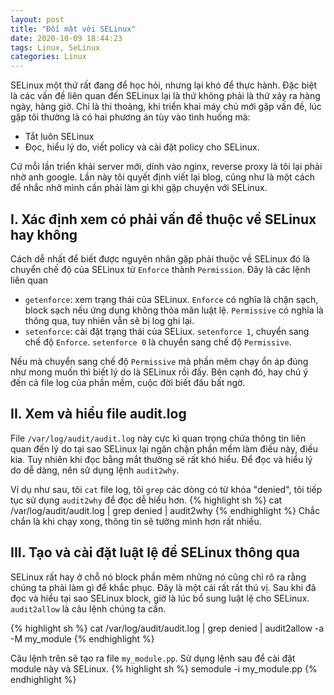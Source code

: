 ```yaml
---
layout: post
title: "Đối mặt với SELinux"
date: 2020-10-09 18:44:23
tags: Linux, SeLinux
categories: Linux
---
```


SELinux một thứ rất đang để học hỏi, nhưng lại khó để thực hành. Đặc biệt là các vấn đề liên quan đến SELinux lại là thứ không phải là thứ xảy ra hàng ngày, hàng giờ.
Chỉ là thi thoảng, khi triển khai máy chủ mới gặp vấn đề, lúc gặp tôi thường là có hai phương án tùy vào tình huống mà:
- Tắt luôn SELinux
- Đọc, hiểu lý do, viết policy và cài đặt policy cho SELinux.

Cứ mỗi lần triển khải server mới, dính vào nginx, reverse proxy là tôi lại phải nhờ anh google. Lần này tôi quyết định viết lại blog, cũng như là một cách để nhắc nhở mình
cần phải làm gì khi gặp chuyện với SELinux.

## I. Xác định xem có phải vấn đề thuộc về SELinux hay không
Cách dễ nhất để biết được nguyên nhân gặp phải thuộc về SELinux đó là chuyển chế độ của SELinux từ `Enforce` thành `Permission`. Đây là các lệnh liên quan
- `getenforce`: xem trạng thái của SELinux. `Enforce` có nghĩa là chặn sạch, block sạch nếu ứng dụng không thỏa mãn luật lệ. `Permissive` có nghĩa là thông qua, tuy nhiên vẫn sẽ bị log ghi lại.
- `setenforce`: cài đặt trạng thái của SELiux. `setenforce 1`, chuyển sang chế độ `Enforce`. `setenforce 0` là chuyển sang chế độ `Permissive`.


Nếu mà chuyển sang chế độ `Permissive` mà phần mêm chạy ổn áp đúng như mong muốn thì biết lý do là SELinux rồi đấy. Bên cạnh đó, hay chú ý đến cả file log của phần mềm, cuộc đời biết đâu bất ngờ.
## II. Xem và hiểu file audit.log
File `/var/log/audit/audit.log` này cực kì quan trọng chứa thông tin liên quan đến lý do tại sao SELinux lại ngăn chặn phần mềm làm điều này, điều kia. Tuy nhiên khi đọc bằng mắt thường sẽ rất khó hiểu.
Để đọc và hiểu lý do dễ dàng, nên sử dụng lệnh `audit2why`.

Ví dụ như sau, tôi `cat` file log, tôi `grep` các dòng có từ khóa "denied", tôi tiếp tục sử dụng `audit2why` để đọc dễ hiểu hơn.
{% highlight sh %}
cat  /var/log/audit/audit.log | grep denied | audit2why
{% endhighlight %}
Chắc chắn là khi chạy xong, thông tin sẽ tường mình hơn rất nhiều.

## III. Tạo và cài đặt luật lệ để SELinux thông qua
SELinux rất hay ở chỗ nó block phần mêm những nó cũng chỉ rõ ra rằng chúng ta phải làm gì để khắc phục. Đây là một cái rất rất thú vị. Sau
khi đã đọc và hiểu tại sao SELinux block, giờ là lúc bổ sung luật lệ cho SELinux. `audit2allow` là câu lệnh chúng ta cần.

{% highlight sh %}
cat  /var/log/audit/audit.log | grep denied | audit2allow -a -M my_module
{% endhighlight %}

Câu lệnh trên sẽ tạo ra file `my_module.pp`. Sử dụng lệnh sau để cài đặt module này và SELinux.
{% highlight sh %}
semodule -i my_module.pp
{% endhighlight %}
